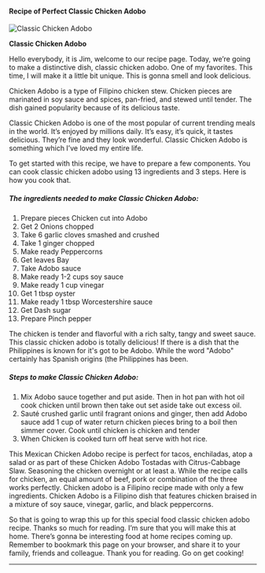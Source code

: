             

#### Recipe of Perfect Classic Chicken Adobo

![Classic Chicken Adobo](https://img-global.cpcdn.com/recipes/b4d5bd8964ae3e87/751x532cq70/classic-chicken-adobo-recipe-main-photo.jpg)

**Classic Chicken Adobo**

Hello everybody, it is Jim, welcome to our recipe page. Today, we’re going to make a distinctive dish, classic chicken adobo. One of my favorites. This time, I will make it a little bit unique. This is gonna smell and look delicious.

Chicken Adobo is a type of Filipino chicken stew. Chicken pieces are marinated in soy sauce and spices, pan-fried, and stewed until tender. The dish gained popularity because of its delicious taste.

Classic Chicken Adobo is one of the most popular of current trending meals in the world. It’s enjoyed by millions daily. It’s easy, it’s quick, it tastes delicious. They’re fine and they look wonderful. Classic Chicken Adobo is something which I’ve loved my entire life.

To get started with this recipe, we have to prepare a few components. You can cook classic chicken adobo using 13 ingredients and 3 steps. Here is how you cook that.

##### The ingredients needed to make Classic Chicken Adobo:

1.  Prepare pieces Chicken cut into Adobo
2.  Get 2 Onions chopped
3.  Take 6 garlic cloves smashed and crushed
4.  Take 1 ginger chopped
5.  Make ready Peppercorns
6.  Get leaves Bay
7.  Take Adobo sauce
8.  Make ready 1-2 cups soy sauce
9.  Make ready 1 cup vinegar
10.  Get 1 tbsp oyster
11.  Make ready 1 tbsp Worcestershire sauce
12.  Get Dash sugar
13.  Prepare Pinch pepper

The chicken is tender and flavorful with a rich salty, tangy and sweet sauce. This classic chicken adobo is totally delicious! If there is a dish that the Philippines is known for it's got to be Adobo. While the word "Adobo" certainly has Spanish origins (the Philippines has been.

##### Steps to make Classic Chicken Adobo:

1.  Mix Adobo sauce together and put aside. Then in hot pan with hot oil cook chicken until brown then take out set aside take out excess oil.
2.  Sauté crushed garlic until fragrant onions and ginger, then add Adobo sauce add 1 cup of water return chicken pieces bring to a boil then simmer cover. Cook until chicken is chicken and tender
3.  When Chicken is cooked turn off heat serve with hot rice.

This Mexican Chicken Adobo recipe is perfect for tacos, enchiladas, atop a salad or as part of these Chicken Adobo Tostadas with Citrus-Cabbage Slaw. Seasoning the chicken overnight or at least a. While the recipe calls for chicken, an equal amount of beef, pork or combination of the three works perfectly. Chicken adobo is a Filipino recipe made with only a few ingredients. Chicken Adobo is a Filipino dish that features chicken braised in a mixture of soy sauce, vinegar, garlic, and black peppercorns.

So that is going to wrap this up for this special food classic chicken adobo recipe. Thanks so much for reading. I’m sure that you will make this at home. There’s gonna be interesting food at home recipes coming up. Remember to bookmark this page on your browser, and share it to your family, friends and colleague. Thank you for reading. Go on get cooking!

* * *